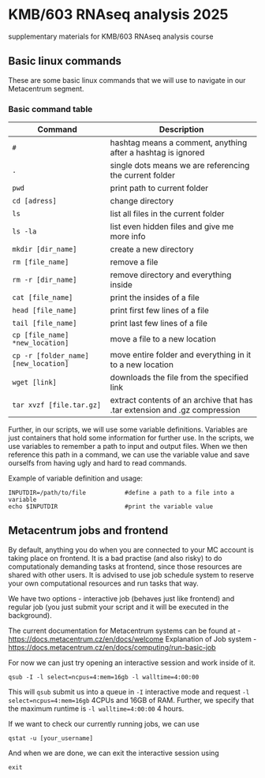 # KMB/603 RNAseq analysis 2025
supplementary materials for KMB/603 RNAseq analysis course

## Basic linux commands
These are some basic linux commands that we will use to navigate in our Metacentrum segment.


### Basic command table
|Command                 |Description
|------------------------|-------------------------------------------------------------------------
|`#`                      |hashtag means a comment, anything after a hashtag is ignored 
|`.`                      |single dots means we are referencing the current folder
|`pwd`                    |print path to current folder
|`cd [adress]`            |change directory
|`ls`                     |list all files in the current folder
|`ls -la`                 |list even hidden files and give me more info
|`mkdir [dir_name]`       |create a new directory
|`rm [file_name]`         |remove a file
|`rm -r [dir_name]`       |remove directory and everything inside
|`cat [file_name]`        |print the insides of a file
|`head [file_name]`       |print first few lines of a file
|`tail [file_name]`       |print last few lines of a file
|`cp [file_name] *new_location]` |move a file to a new location
|`cp -r [folder_name] [new_location]` |move entire folder and everything in it to a new location
|`wget [link]`            |downloads the file from the specified link
|`tar xvzf [file.tar.gz]`    |extract contents of an archive that has .tar extension and .gz compression


Further, in our scripts, we will use some variable definitions. Variables are just containers that hold some information for further use. In the scripts, we use variables to remember a path to input and output files. When we then reference this path in a command, we can use the variable value and save ourselfs from having ugly and hard to read commands.

Example of variable definition and usage:
```
INPUTDIR=/path/to/file           #define a path to a file into a variable
echo $INPUTDIR                   #print the variable value
```

## Metacentrum jobs and frontend
By default, anything you do when you are connected to your MC account is taking place on frontend. It is a bad practise (and also risky) to do computationaly demanding tasks at frontend, since those resources are shared with other users. It is advised to use job schedule system to reserve your own computational resources and run tasks that way.

We have two options - interactive job (behaves just like frontend) and regular job (you just submit your script and it will be executed in the background).

The current documentation for Metacentrum systems can be found at - https://docs.metacentrum.cz/en/docs/welcome
Explanation of Job system - https://docs.metacentrum.cz/en/docs/computing/run-basic-job

For now we can just try opening an interactive session and work inside of it.
```
qsub -I -l select=ncpus=4:mem=16gb -l walltime=4:00:00
```
This will `qsub` submit us into a queue in `-I` interactive mode and request `-l select=ncpus=4:mem=16gb` 4CPUs and 16GB of RAM. Further, we specify that the maximum runtime is `-l walltime=4:00:00` 4 hours. 

If we want to check our currently running jobs, we can use
```
qstat -u [your_username]
```
And when we are done, we can exit the interactive session using
```
exit
```

##
